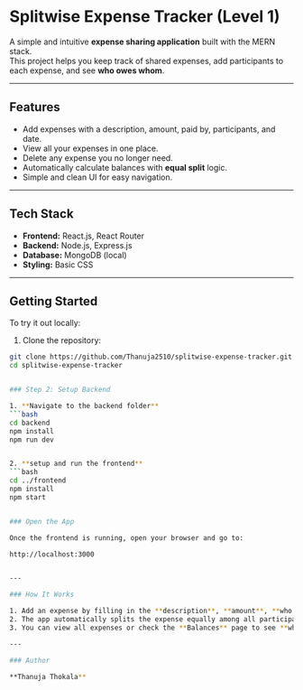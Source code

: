 # Splitwise Expense Tracker (Level 1)

A simple and intuitive **expense sharing application** built with the MERN stack.  
This project helps you keep track of shared expenses, add participants to each expense, and see **who owes whom**.  

---

## Features

- Add expenses with a description, amount, paid by, participants, and date.  
- View all your expenses in one place.  
- Delete any expense you no longer need.  
- Automatically calculate balances with **equal split** logic.  
- Simple and clean UI for easy navigation.

---

## Tech Stack

- **Frontend:** React.js, React Router  
- **Backend:** Node.js, Express.js  
- **Database:** MongoDB (local)  
- **Styling:** Basic CSS  

---

## Getting Started

To try it out locally:

1. Clone the repository:
```bash
git clone https://github.com/Thanuja2510/splitwise-expense-tracker.git
cd splitwise-expense-tracker


### Step 2: Setup Backend

1. **Navigate to the backend folder**
```bash
cd backend
npm install
npm run dev


2. **setup and run the frontend**
```bash
cd ../frontend
npm install
npm start


### Open the App

Once the frontend is running, open your browser and go to:

http://localhost:3000


---

### How It Works

1. Add an expense by filling in the **description**, **amount**, **who paid**, and the **participants**.  
2. The app automatically splits the expense equally among all participants and keeps track of balances.  
3. You can view all expenses or check the **Balances** page to see **who owes whom**.

---

### Author

**Thanuja Thokala**



